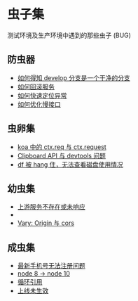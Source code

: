 # 虫子集

测试环境及生产环境中遇到的那些虫子 (BUG)

## 防虫器

+ [如何得知 develop 分支是一个干净的分支]()
+ [如何回滚服务]()
+ [如何快速定位异常]()
+ [如何优化慢接口]()

## 虫卵集

+ [koa 中的 ctx.req 与 ctx.request]()
+ [Clipboard API 与 devtools 问题]()
+ [df 被 hang 住，无法查看磁盘使用情况](./df-hang.md)

## 幼虫集

+ [上游服务不存在或未响应](./upstream.md)
+ []()
+ [Vary: Origin 与 cors]()

## 成虫集

+ [最新手机号无法注册问题]()
+ [node 8 -> node 10]()
+ [循环引用]()
+ [上线未生效](上线未生效)
